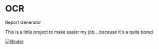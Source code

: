 # OCR
Report Generator

This is a little project to make easier my job... because it's a quite bored.

[![Binder](https://mybinder.org/badge_logo.svg)](https://mybinder.org/v2/gh/junior19a2000/OCR.git/HEAD?urlpath=%2Fvoila%2Frender%2FCaseAnalysis.ipynb)
